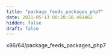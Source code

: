 ```yaml
---
title: "package_feeds_packages_php7"
date: 2021-05-13 00:28:50.491462
hidden: false
draft: false
---
```


x86/64/package_feeds_packages_php7

